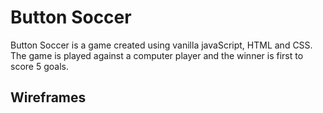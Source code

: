 # Button Soccer

Button Soccer is a game created using vanilla javaScript, HTML and CSS. The game is played against a computer player and the winner is first to score 5 goals.

## Wireframes
